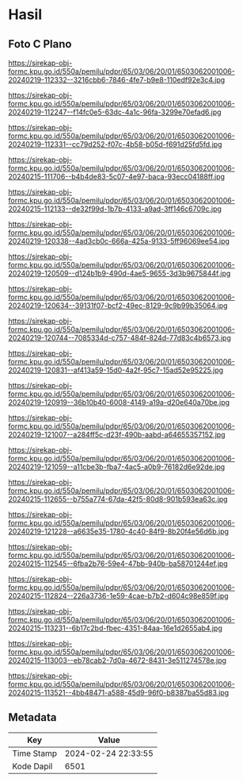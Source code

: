 # Hasil

## Foto C Plano

https://sirekap-obj-formc.kpu.go.id/550a/pemilu/pdpr/65/03/06/20/01/6503062001006-20240219-112332--3216cbb6-7846-4fe7-b9e8-110edf92e3c4.jpg

https://sirekap-obj-formc.kpu.go.id/550a/pemilu/pdpr/65/03/06/20/01/6503062001006-20240219-112247--f14fc0e5-63dc-4a1c-96fa-3299e70efad6.jpg

https://sirekap-obj-formc.kpu.go.id/550a/pemilu/pdpr/65/03/06/20/01/6503062001006-20240219-112331--cc79d252-f07c-4b58-b05d-f691d25fd5fd.jpg

https://sirekap-obj-formc.kpu.go.id/550a/pemilu/pdpr/65/03/06/20/01/6503062001006-20240215-111706--b4b4de83-5c07-4e97-baca-93ecc04188ff.jpg

https://sirekap-obj-formc.kpu.go.id/550a/pemilu/pdpr/65/03/06/20/01/6503062001006-20240215-112133--de32f99d-1b7b-4133-a9ad-3ff146c6709c.jpg

https://sirekap-obj-formc.kpu.go.id/550a/pemilu/pdpr/65/03/06/20/01/6503062001006-20240219-120338--4ad3cb0c-666a-425a-9133-5ff96069ee54.jpg

https://sirekap-obj-formc.kpu.go.id/550a/pemilu/pdpr/65/03/06/20/01/6503062001006-20240219-120509--d124b1b9-490d-4ae5-9655-3d3b9675844f.jpg

https://sirekap-obj-formc.kpu.go.id/550a/pemilu/pdpr/65/03/06/20/01/6503062001006-20240219-120634--39131f07-bcf2-49ec-8129-9c9b99b35064.jpg

https://sirekap-obj-formc.kpu.go.id/550a/pemilu/pdpr/65/03/06/20/01/6503062001006-20240219-120744--7085334d-c757-484f-824d-77d83c4b6573.jpg

https://sirekap-obj-formc.kpu.go.id/550a/pemilu/pdpr/65/03/06/20/01/6503062001006-20240219-120831--af413a59-15d0-4a2f-95c7-15ad52e95225.jpg

https://sirekap-obj-formc.kpu.go.id/550a/pemilu/pdpr/65/03/06/20/01/6503062001006-20240219-120919--36b10b40-6008-4149-a19a-d20e640a70be.jpg

https://sirekap-obj-formc.kpu.go.id/550a/pemilu/pdpr/65/03/06/20/01/6503062001006-20240219-121007--a284ff5c-d23f-490b-aabd-a64655357152.jpg

https://sirekap-obj-formc.kpu.go.id/550a/pemilu/pdpr/65/03/06/20/01/6503062001006-20240219-121059--a11cbe3b-fba7-4ac5-a0b9-76182d6e92de.jpg

https://sirekap-obj-formc.kpu.go.id/550a/pemilu/pdpr/65/03/06/20/01/6503062001006-20240215-112655--b755a774-67da-42f5-80d8-901b593ea63c.jpg

https://sirekap-obj-formc.kpu.go.id/550a/pemilu/pdpr/65/03/06/20/01/6503062001006-20240219-121228--a6635e35-1780-4c40-84f9-8b20f4e56d6b.jpg

https://sirekap-obj-formc.kpu.go.id/550a/pemilu/pdpr/65/03/06/20/01/6503062001006-20240215-112545--6fba2b76-59e4-47bb-940b-ba58701244ef.jpg

https://sirekap-obj-formc.kpu.go.id/550a/pemilu/pdpr/65/03/06/20/01/6503062001006-20240215-112824--226a3736-1e59-4cae-b7b2-d604c98e859f.jpg

https://sirekap-obj-formc.kpu.go.id/550a/pemilu/pdpr/65/03/06/20/01/6503062001006-20240215-113231--6b17c2bd-fbec-4351-84aa-16e1d2655ab4.jpg

https://sirekap-obj-formc.kpu.go.id/550a/pemilu/pdpr/65/03/06/20/01/6503062001006-20240215-113003--eb78cab2-7d0a-4672-8431-3e511274578e.jpg

https://sirekap-obj-formc.kpu.go.id/550a/pemilu/pdpr/65/03/06/20/01/6503062001006-20240215-113521--4bb48471-a588-45d9-96f0-b8387ba55d83.jpg


## Metadata

| Key        | Value               |
| ---------- | ------------------- |
| Time Stamp | 2024-02-24 22:33:55 |
| Kode Dapil | 6501                |



